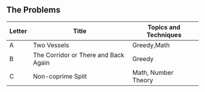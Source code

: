 ## The Problems

|  Letter | Title                     | Topics and Techniques                          |
|---------|---------------------------|-----------------------------|
|  A | Two Vessels           | Greedy,Math                        |
|  B | The Corridor or There and Back Again            | Greedy          |
|  C | Non-coprime Split        |Math, Number Theory       |

